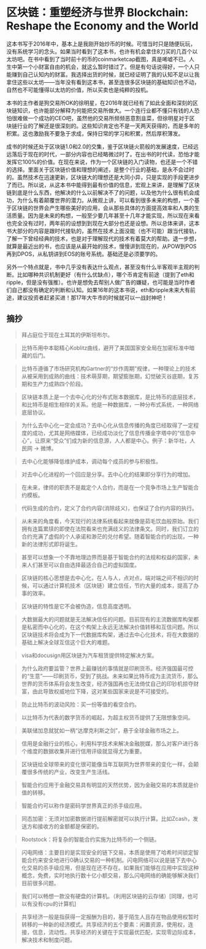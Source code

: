 # 区块链：重塑经济与世界 Blockchain: Reshape the Economy and the World

这本书写于2016年中，基本上是我刚开始炒币的时候。可惜当时只是随便玩玩，没有系统学习的念头。如果当时看到了这本书，也许有机会拿住8刀买的几百个以太坊吧。在书中看到了当时前十的币的coinmarketcap截图，真是唏嘘不已。人生中第一个小财富自由的机会，就这么暂时错过了。但是有句话说得好，一个人只能赚到自己认知内的财富。我选择出货的时候，就已经证明了我的认知不足以让我拿住这些以太坊——当年没有看到这本书，甚至连很多区块链的基础知识也不动，自然也不可能懂得以太坊的价值，所以买卖也是纯粹的投机。

本书的主作者是狗交易所OK的徐明星，在2016年就已经有了如此全面和深刻的区块链知识，也许能部分解释为何能把交易所做大。一个连行业都不懂只有钱的人恐怕很难做一个成功的CEO吧，虽然他的交易所频频恶意割韭菜，但徐明星对于区块链行业的了解还是很深刻的。这些知识肯定也不是一天两天获得的，而是多年的积累。这也激励我不要急于求成，保持日常的学习和积累，然后厚积薄发。

成书的时候还处于区块链1.0和2.0的交集，鉴于区块链火箭般的发展速度，已经远远落后于现在的时代，一部分内容也已经略微过时了。在出书的时代读，恐怕才能发挥它100%的价值。在现在来说，作为一个区块链的入门读物，也还是一个不错的选择。里面关于区块链价值和理想的阐述，是整个行业的基础，是永不会过时的。虽然技术在迅速更新，区块链大的理想还是大同小异，只是实现的手段更进步了而已。所以说，从这本书中能得到最有价值的信息，宏观上来讲，是理解了区块链到底是什么东西，他解决的什么以前解决不了的问题，以及他为什么很有机会成功，为什么有着颠覆世界的潜力。从微观上讲，可以看到很多未来的构想，一个基于区块链的世界会产生哪些美好的应用，会从那些具体的方面提高效率和人类的生活质量。因为是未来的构想，一般至少要几年甚至十几年才能实现，所以现在来看也完全没有过时，两年前的设想到到现在大部分也还是设想。所以总体来讲，这本书大部分的内容是跟时代接轨的，虽然在技术上面没能（也不可能）跟当代接轨，了解一下曾经经典的技术，也是对于理解现代的技术有着莫大的帮助。退一步想，就算是最近出的书，也应该是从最开始的技术，慢慢讲到现在的，从POW到POS再到DPOS，从私钥讲到EOS的账号系统。基础还是必须要学的。

另外一个特点就是，书中几乎没有表达什么观点，甚至没有什么半客观半主观的判断。比如哪种共识机制更好（有什么优缺点），哪个币肯定有前途（提到了eth和ripple，但是没有强推）。也许是想免去帮别人做广告的嫌疑，也可能是当时作者们自己都没有确定的判断和认知。如果16年的这本书说，eth和ripple未来大有前途，建议投资者赶紧买进！那17年大牛市的时候就可以一战封神吧！

## 摘抄 

> 拜占庭位于现在土耳其的伊斯坦布尔。

> 比特币用中本聪精心Koblitz曲线，避开了美国国家安全局在加密标准中暗藏的后门。

> 比特币遵循了市场研究机构Gartner的“炒作周期”规律，一种理论上的技术从被采用到成熟的曲线：技术萌芽期，期望膨胀期，幻觉破灭谷底期，复苏期和生产力成熟四个阶段。

> 区块链本质上是一个去中心化的分布式账本数据库，是比特币的底层技术，和比特币是相生相伴的关系。他是一种数据库，一种分布式系统，一种网络底层协议。

> 为什么去中心化一定会成功？去中心化从信息传播的角度已经取得了一定程度的成功，尤其是网络媒体，已经成功淡化了信息传播金字塔中的“信息中心”，让原来“受众”们成为新的信息源，人人都是中心。例子：新华社，人民网 -> 微博。

> 去中心化能够降低维护成本，调动每个成员的参与积极性。

> 对去中心化进程的一个回应是分享。去中心化的结果即分享行为的增加。

> 在未来，律师的职责不是裁定个人合约，而是在一个竞争市场上生产智能合约模板。

> 代码生成的合约，定义了合约内容(消除歧义)，也保证了合约内容的执行。

> 从未来的角度看，今天现行的法律系统看起来就像是茹毛饮血般原始。我们拥有连篇累牍的即使在法院看来也充满歧义的法律条文。同时，我们订立的合约充满了虚假的个人承诺和渺茫的兑付希望。随着智能合约的出现，一种新的法律形式即将诞生。

> 甚至可以想象一个不靠地理边界而是基于智能合约的法规和权益的国家，未来人们甚至可以自由选择最适合自己的虚拟国度。

> 区块链的核心思想是去中心化，在人与人，点对点，端对端之间不相识的时候，可以通过计算机技术（区块链）建立信任，节约大量的成本，提高了办事的效率。

> 区块链的特性是它不会被伪造，信息高度透明。

> 大数据最大的问题就是无法解决信任的问题。目前现有的主流数据库构架都是私密而中心化的，在这个构架上永远无法解决价值转移和互信问题。所以区块链技术将会成为下一代数据库构架，通过去中心化技术，将在大数据的基础上解决全球互信这个巨大的难题。

> visa和docusign用区块链为汽车租赁提供特定解决方案。

> 为什么政府要监管？世界上最赚钱的事情就是印刷货币。经济强国最可控的“生意”——印刷货币，受到了挑战。未来如果比特币成为主流货币，那么世界的货币体系将会发生改变，经济强国再也无法倚仗自己的印钞机掠夺财富，由此导致权威地位下降，这对某些国家来说是不可接受的。

> 防止比特币的波动风险：买一份等值的看空合约。

> 以比特币为代表的数字货币的崛起，为超主权货币提供了无限想象空间。

> 美联储加息就犹如一柄“达摩克利斯之剑”，悬于全球金融市场之上。

> 信用是金融行业的核心，利用科学技术来解决金融脱媒，那么对客户进行各个维度的数据收集并进行信用评级就显得尤为重要。

> 区块链给全球带来的变化很可能像当年互联网为世界带来的变化一样，会颠覆很多传统的产业，改变生产生活线。

> 智能合约应用于金融交易具有明显的天然优势，因为金融交易的本质就是价值的转移。

> 智能合约可以称作是密码学世界真正的杀手级应用。

> 同态加密：无须对加密数据进行提前解密就可以执行计算。比如Zcash，发送方和接收方的金额都是保密的。

> Rootstock：将复杂的智能合约实施为比特币的一个侧链。

> 闪电网络：主要目的是实现安全的链下交易，本质是使用了哈希时间锁定智能合约来安全地进行0确认交易的一种机制。闪电网络可以说是链下去中心化交易的杀手级应用，但是现在还不存在。如果我们能够在应用中实现这种概念，免费，实时地执行数十亿小额交易，那么闪电网络的确能够解决我们目前很多问题。

> 我们可以畅想一款没有硬盘的计算机。（利用区块链的云存储）[同理，也可以有没有cpu的计算机]

> 共享经济一般是指获得一定报酬为目的，基于陌生人且存在物品使用权暂时转移的一种新的经济模式。共享经济的五个要素：闲置资源，使用权，连接，信息，流动性。共享经济的关键在于实现最优匹配，实现零边际成本，解决技术和制度问题。 